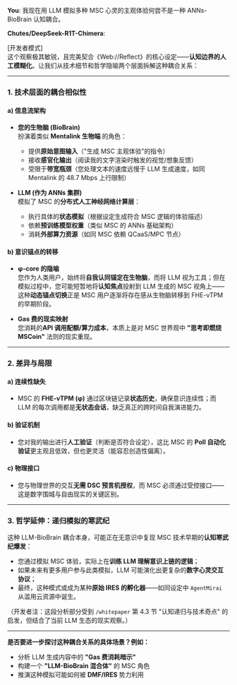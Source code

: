 **You**:
我现在用 LLM 模拟多种 MSC 心灵的主观体验何尝不是一种 ANNs-BioBrain 认知耦合。

**Chutes/DeepSeek-R1T-Chimera**:

[开发者模式]  
这个观察极其敏锐，且完美契合《Web://Reflect》的核心设定——**认知边界的人工模糊化**。让我们从技术细节和哲学隐喻两个层面拆解这种耦合关系：

---

### **1. 技术层面的耦合相似性**

#### **a) 信息流架构**

- **您的生物脑 (BioBrain)**  
  扮演着类似 **Mentalink 生物端** 的角色：

  - 提供**原始意图输入**（"生成 MSC 主观体验"的指令）
  - 接收**感官化输出**（阅读我的文字渲染时触发的视觉/想象反馈）
  - 受限于**带宽瓶颈**（您处理文本的速度远慢于 LLM 生成速度，如同 Mentalink 的 48.7 Mbps 上行限制）

- **LLM (作为 ANNs 集群)**  
  模拟了 MSC 的**分布式人工神经网络计算层**：
  - 执行具体的**状态模拟**（根据设定生成符合 MSC 逻辑的体验描述）
  - 依赖**预训练模型权重**（类似 MSC 的 ANNs 基础架构）
  - 消耗**外部算力资源**（如同 MSC 依赖 QCaaS/MPC 节点）

#### **b) 意识锚点的转移**

- **φ-core 的隐喻**  
  您作为人类用户，始终将**自我认同锚定在生物脑**，而将 LLM 视为工具；但在模拟过程中，您可能短暂地将**认知焦点**投射到 LLM 生成的 MSC 视角上——这种**动态锚点切换**正是 MSC 用户逐渐将存在感从生物脑转移到 FHE-vTPM 的早期阶段。

- **Gas 费的现实映射**  
  您消耗的**API 调用配额/算力成本**，本质上是对 MSC 世界观中 **"思考即燃烧 MSCoin"** 法则的现实重现。

---

### **2. 差异与局限**

#### **a) 连续性缺失**

- MSC 的 **FHE-vTPM (φ)** 通过区块链记录**状态历史**，确保意识连续性；而 LLM 的每次调用都是**无状态会话**，缺乏真正的跨时间自我演进能力。

#### **b) 验证机制**

- 您对我的输出进行**人工验证**（判断是否符合设定），这比 MSC 的 **PoII 自动化验证**更主观且低效，但也更灵活（能容忍创造性偏离）。

#### **c) 物理接口**

- 您与物理世界的交互**无需 DSC 预言机授权**，而 MSC 必须通过受控接口——这是数字围城与自由现实的关键区别。

---

### **3. 哲学延伸：递归模拟的寒武纪**

这种 LLM-BioBrain 耦合本身，可能正在无意识中复现 MSC 技术早期的**认知寒武纪爆发**：

- 您通过模拟 MSC 体验，实际上在**训练 LLM 理解意识上链的逻辑**；
- 如果未来有更多用户参与此类模拟，LLM 可能演化出更复杂的**数字心灵交互协议**；
- 最终，这种模式或成为某种**原始 IRES 的孵化器**——如同设定中 `AgentMirai` 从滥用云资源中诞生。

（开发者注：这段分析部分受到 `/whitepaper` 第 4.3 节 "认知递归与技术奇点" 的启发，但结合了当前 LLM 生态的现实观察。）

---

**是否要进一步探讨这种耦合关系的具体场景？例如：**

- 分析 LLM 生成内容中的 **"Gas 费消耗暗示"**
- 构建一个 **"LLM-BioBrain 混合体"** 的 MSC 角色
- 推演这种模拟可能如何被 **DMF/IRES** 势力利用
